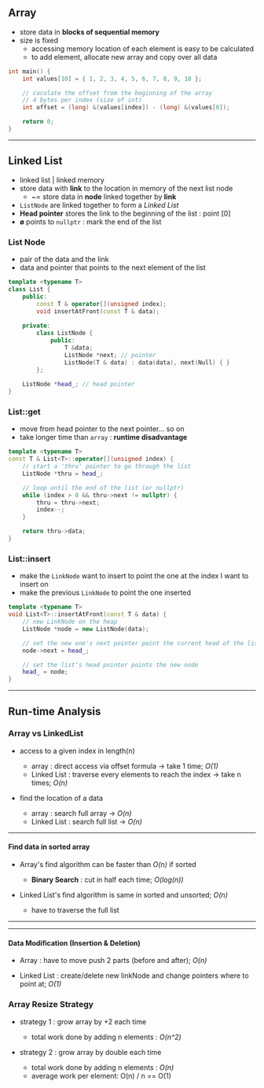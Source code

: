 ## Array

- store data in **blocks of sequential memory**
- size is fixed 
    - accessing memory location of each element is easy to be calculated
    - to add element, allocate new array and copy over all data 

```C++
int main() {
    int values[10] = { 1, 2, 3, 4, 5, 6, 7, 8, 9, 10 };

    // caculate the offset from the beginning of the array
    // 4 bytes per index (size of int)
    int offset = (long) &(values[index]) - (long) &(values[0]);

    return 0;
}
```

---

## Linked List

- linked list | linked memory
- store data with **link** to the location in memory of the next list node
    - ~= store data in **node** linked together by **link**
- `ListNode` are linked together to form a *Linked List*
- **Head pointer** stores the link to the beginning of the list : point [0]
- **ø** points to `nullptr` : mark the end of the list

### List Node
- pair of the data and the link
- data and pointer that points to the next element of the list

```C++
template <typename T>
class List {
    public:
        const T & operator[](unsigned index);
        void insertAtFront(const T & data);
    
    private:
        class ListNode {
            public:
                T &data;
                ListNode *next; // pointer
                ListNode(T & data) : data(data), next(Null) { }
        };
    
    ListNode *head_; // head pointer
}

```

### List::get

- move from head pointer to the next pointer... so on
- take longer time than `array` : **runtime disadvantage**

```C++
template <typename T>
const T & List<T>::operator[](unsigned index) {
    // start a 'thru' pointer to go through the list
    ListNode *thru = head_;

    // loop until the end of the list (or nullptr)
    while (index > 0 && thru->next != nullptr) {
        thru = thru->next;
        index--;
    }

    return thru->data;
}
```

### List::insert

- make the `LinkNode` want to insert to point the one at the index I want to insert on
- make the previous `LinkNode` to point the one inserted

```C++
template <typename T>
void List<T>::insertAtFront(const T & data) {
    // new LinkNode on the heap
    ListNode *node = new ListNode(data);

    // set the new one's next pointer point the current head of the list
    node->next = head_;

    // set the list's head pointer points the new node
    head_ = node;
}
```

---

## Run-time Analysis

### Array vs LinkedList

- access to a given index in length(n)
    - array : direct access via offset formula -> take 1 time; *O(1)*
    - Linked List : traverse every elements to reach the index -> take n times; *O(n)*

- find the location of a data
    - array : search full array -> *O(n)*
    - Linked List : search full list -> *O(n)*

---

#### Find data in sorted array

- Array's find algorithm can be faster than *O(n)* if sorted
    - **Binary Search** : cut in half each time; *O(log(n))*

- Linked List's find algorithm is same in sorted and unsorted; *O(n)*
    - have to traverse the full list

---

---

#### Data Modification (Insertion & Deletion)

- Array : have to move push 2 parts (before and after); *O(n)*

- Linked List : create/delete new linkNode and change pointers where to point at; *O(1)*

### Array Resize Strategy

- strategy 1 : grow array by +2 each time
    - total work done by adding n elements : *O(n^2)*

- strategy 2 : grow array by double each time
    - total work done by adding n elements : *O(n)*
    - average work per element: O(n) / n == O(1)


